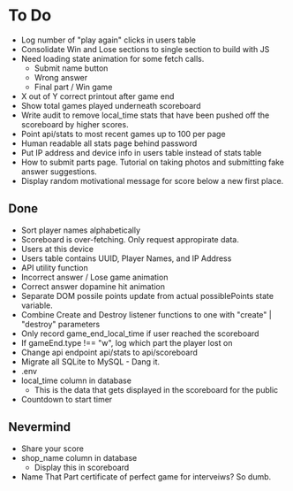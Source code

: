 # To Do

- Log number of "play again" clicks in users table
- Consolidate Win and Lose sections to single section to build with JS
- Need loading state animation for some fetch calls.
  - Submit name button
  - Wrong answer
  - Final part / Win game
- X out of Y correct printout after game end
- Show total games played underneath scoreboard
- Write audit to remove local_time stats that have been pushed off the scoreboard by higher scores.
- Point api/stats to most recent games up to 100 per page
- Human readable all stats page behind password
- Put IP address and device info in users table instead of stats table
- How to submit parts page. Tutorial on taking photos and submitting fake answer suggestions.
- Display random motivational message for score below a new first place.

## Done

- Sort player names alphabetically
- Scoreboard is over-fetching. Only request appropirate data.
- Users at this device
- Users table contains UUID, Player Names, and IP Address
- API utility function
- Incorrect answer / Lose game animation
- Correct answer dopamine hit animation
- Separate DOM possile points update from actual possiblePoints state variable.
- Combine Create and Destroy listener functions to one with "create" | "destroy" parameters
- Only record game_end_local_time if user reached the scoreboard
- If gameEnd.type !== "w", log which part the player lost on
- Change api endpoint api/stats to api/scoreboard
- Migrate all SQLite to MySQL - Dang it.
- .env
- local_time column in database
  - This is the data that gets displayed in the scoreboard for the public
- Countdown to start timer

## Nevermind

- Share your score
- shop_name column in database
  - Display this in scoreboard
- Name That Part certificate of perfect game for interveiws? So dumb.
